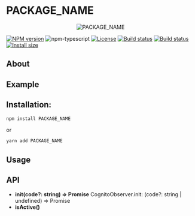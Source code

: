 # PACKAGE_NAME

<p align="center">
  <img src="https://github.com/romankurnovskii/PACKAGE_NAME/raw/main/img/icon.png" alt="PACKAGE_NAME">
</p>

[![NPM version][npm-image]][npm-url]
![npm-typescript]
[![License][github-license]][github-license-url]
[![Build status][github-license]][github-license-url]
[![Build status][build-status]][build-status-url]
[![Install size][install-size]][install-size-url]

## About


## Example


## Installation:

```bash
npm install PACKAGE_NAME
```

or

```bash
yarn add PACKAGE_NAME
```

## Usage


## API

- **init(code?: string) => Promise<boolean>**
CognitoObserver.init: (code?: string | undefined) => Promise<boolean>
- **isActive()**


[package-name]: PACKAGE_NAME
[npm-url]: https://www.npmjs.com/package/[package-name]
[npm-image]: https://img.shields.io/npm/v/PACKAGE_NAME
[github-license]: https://img.shields.io/github/license/romankurnovskii/PACKAGE_NAME
[github-license-url]: https://github.com/romankurnovskii/PACKAGE_NAME/blob/main/LICENSE
[npm-typescript]: https://img.shields.io/npm/types/PACKAGE_NAME
[build-status]: https://github.com/romankurnovskii/PACKAGE_NAME/workflows/CI/badge.svg
[build-status-url]: https://github.com/romankurnovskii/PACKAGE_NAME
[install-size]: https://packagephobia.com/badge?p=PACKAGE_NAME
[install-size-url]: https://packagephobia.com/result?p=PACKAGE_NAME
